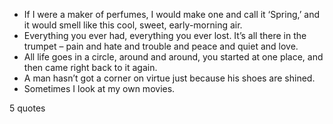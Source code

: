  - If I were a maker of perfumes, I would make one and call it ‘Spring,’ and it would smell like this cool, sweet, early-morning air.
 - Everything you ever had, everything you ever lost. It’s all there in the trumpet – pain and hate and trouble and peace and quiet and love.
 - All life goes in a circle, around and around, you started at one place, and then came right back to it again.
 - A man hasn’t got a corner on virtue just because his shoes are shined.
 - Sometimes I look at my own movies.

5 quotes